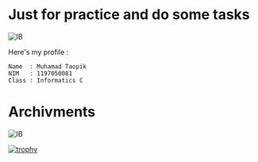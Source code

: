 # Just for practice and do some tasks
![IB](https://img.shields.io/badge/Practice%20And%20Task-Itelegensia%20Buatan-blue)

 Here's my profile :
 
 ```
 Name  : Muhamad Taopik
 NIM   : 1197050081
 Class : Informatics C
 ```
 
# Archivments
![IB](https://img.shields.io/badge/Archivments-Itelegensia%20Buatan-orange)

[![trophy](https://github-profile-trophy.vercel.app/?Mr94t3z=ryo-ma)](https://github.com/ryo-ma/github-profile-trophy)

